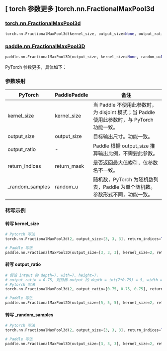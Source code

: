 ## [ torch 参数更多 ]torch.nn.FractionalMaxPool3d

### [torch.nn.FractionalMaxPool3d](https://pytorch.org/docs/stable/generated/torch.nn.FractionalMaxPool3d.html#fractionalmaxpool3d)

```python
torch.nn.FractionalMaxPool3d(kernel_size, output_size=None, output_ratio=None, return_indices=False, _random_samples=None)
```

### [paddle.nn.FractionalMaxPool3D](https://www.paddlepaddle.org.cn/documentation/docs/en/develop/api/paddle/nn/FractionalMaxPool3D_cn.html)

```python
paddle.nn.FractionalMaxPool3D(output_size, kernel_size=None, random_u=None, return_mask=False, name=None)
```

PyTorch 参数更多，具体如下：

### 参数映射

| PyTorch       | PaddlePaddle | 备注                                                   |
| ------------- | ------------ | ------------------------------------------------------ |
| kernel_size   | kernel_size  | 当 Paddle 不使用此参数时，为 disjoint 模式；当 Paddle 使用此参数时，与 PyTorch 功能一致。 |
| output_size   | output_size  | 目标输出尺寸。功能一致。                                               |
| output_ratio  | -            | Paddle 根据 output_size 推算输出比例，不需要此参数。        |
| return_indices | return_mask | 是否返回最大值索引，仅参数名不一致。                         |
| _random_samples | random_u   | 随机数，PyTorch 为随机数列表，Paddle 为单个随机数。参数形式不同，功能一致。  |


### 转写示例

#### 转写 kernel_size

```python
# Pytorch 写法
torch.nn.FractionalMaxPool3d(2, output_size=[3, 3, 3], return_indices=True)

# Paddle 写法
paddle.nn.FractionalMaxPool3D(output_size=[3, 3, 3], kernel_size=2, return_mask=True)
```

#### 转写 output_ratio

```python
# 假设 intput 的 depth=7, with=7, height=7，
# output_ratio = 0.75, 则目标 output 的 depth = int(7*0.75) = 5, width = int(7*0.75) = 5, height = int(7*0.75) = 5
# Pytorch 写法
torch.nn.FractionalMaxPool3d(2, output_ratio=[0.75, 0.75, 0.75], return_indices=True)

# Paddle 写法
paddle.nn.FractionalMaxPool2D(output_size=[5, 5, 5], kernel_size=2, return_mask=True)
```

#### 转写 _random_samples

```python
# Pytorch 写法
torch.nn.FractionalMaxPool3d(2, output_size=[3, 3, 3], return_indices=True, _random_samples=torch.tensor([[[0.3, 0.3, 0.3]]]))

# Paddle 写法
paddle.nn.FractionalMaxPool3D(output_size=[3, 3, 3], kernel_size=2, return_mask=True, random_u=0.3)
```
